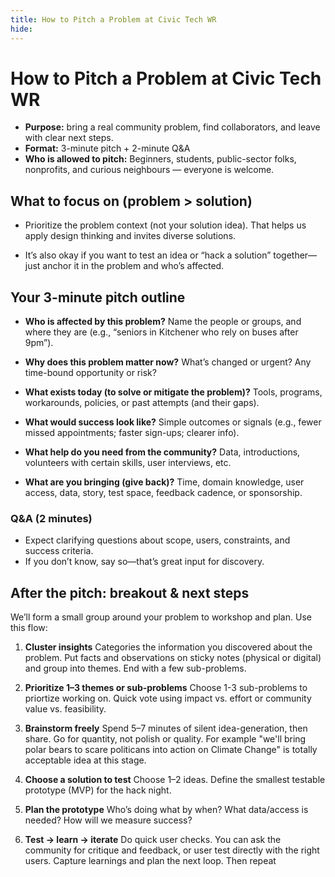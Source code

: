 ```yaml
---
title: How to Pitch a Problem at Civic Tech WR
hide:
---
```

# How to Pitch a Problem at Civic Tech WR

- **Purpose:** bring a real community problem, find collaborators, and leave with clear next steps.
- **Format:** 3-minute pitch + 2-minute Q&A
- **Who is allowed to pitch:** Beginners, students, public-sector folks, nonprofits, and curious neighbours — everyone is welcome.

## What to focus on (problem > solution)

- Prioritize the problem context (not your solution idea). That helps us apply design thinking and invites diverse solutions.

- It’s also okay if you want to test an idea or “hack a solution” together—just anchor it in the problem and who’s affected.

## Your 3-minute pitch outline 

- **Who is affected by this problem?**
	Name the people or groups, and where they are (e.g., “seniors in Kitchener who rely on buses after 9pm”).

- **Why does this problem matter now?** 
	What’s changed or urgent? Any time-bound opportunity or risk?

- **What exists today (to solve or mitigate the problem)?**
	Tools, programs, workarounds, policies, or past attempts (and their gaps).

- **What would success look like?**
	Simple outcomes or signals (e.g., fewer missed appointments; faster sign-ups; clearer info).

- **What help do you need from the community?**
	Data, introductions, volunteers with certain skills, user interviews, etc.

- **What are you bringing (give back)?**
	Time, domain knowledge, user access, data, story, test space, feedback cadence, or sponsorship.

### Q&A (2 minutes)

- Expect clarifying questions about scope, users, constraints, and success criteria.
- If you don’t know, say so—that’s great input for discovery.

## After the pitch: breakout & next steps

We’ll form a small group around your problem to workshop and plan. Use this flow:

1. **Cluster insights**
	Categories the information you discovered about the problem. Put facts and observations on sticky notes (physical or digital) and group into themes. End with a few sub-problems.

2. **Prioritize 1–3 themes or sub-problems**
	  Choose 1-3 sub-problems to priortize working on. Quick vote using impact vs. effort or community value vs. feasibility.

3. **Brainstorm freely**
	  Spend 5–7 minutes of silent idea-generation, then share. Go for quantity, not polish or quality. For example "we'll bring polar bears to scare politicans into action on Climate Change" is totally acceptable idea at this stage.

4. **Choose a solution to test**
	  Choose 1–2 ideas. Define the smallest testable prototype (MVP) for the hack night.

5. **Plan the prototype**
	  Who’s doing what by when? What data/access is needed? How will we measure success?

6. **Test → learn → iterate**
	  Do quick user checks. You can ask the community for critique and feedback, or user test directly with the right users. Capture learnings and plan the next loop. Then repeat
